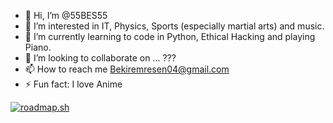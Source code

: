 - 👋 Hi, I’m @55BES55
- 👀 I’m interested in IT, Physics, Sports (especially martial arts) and music.
- 🌱 I’m currently learning to code in Python, Ethical Hacking and playing Piano.
- 💞️ I’m looking to collaborate on ... ???
- 📫 How to reach me Bekiremresen04@gmail.com
- ⚡ Fun fact: I love Anime

<!---
55BES55/55BES55 is a ✨ special ✨ repository because its `README.md` (this file) appears on your GitHub profile.
You can click the Preview link to take a look at your changes.
--->


[![roadmap.sh](https://roadmap.sh/card/wide/675f06b1ecc889bb0dccf6da?variant=dark&roadmaps=6810b359fe43d1abf24b55d6)](https://roadmap.sh)
